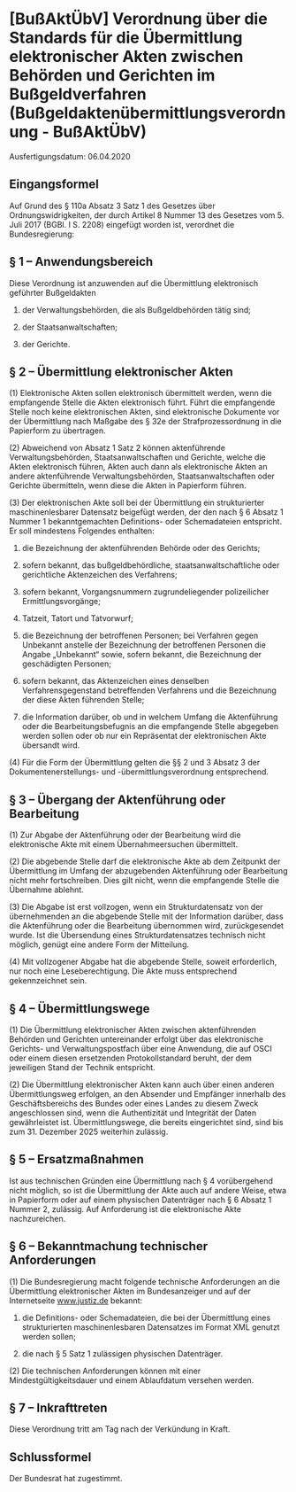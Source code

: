 # [BußAktÜbV] Verordnung über die Standards für die Übermittlung elektronischer Akten zwischen Behörden und Gerichten im Bußgeldverfahren  (Bußgeldaktenübermittlungsverordnung - BußAktÜbV)

Ausfertigungsdatum: 06.04.2020

 

## Eingangsformel

Auf Grund des § 110a Absatz 3 Satz 1 des Gesetzes über Ordnungswidrigkeiten, der durch Artikel 8 Nummer 13 des Gesetzes vom 5. Juli 2017 (BGBl. I S. 2208) eingefügt worden ist, verordnet die Bundesregierung:


## § 1 – Anwendungsbereich

Diese Verordnung ist anzuwenden auf die Übermittlung elektronisch geführter Bußgeldakten

1. der Verwaltungsbehörden, die als Bußgeldbehörden tätig sind;

2. der Staatsanwaltschaften;

3. der Gerichte.


## § 2 – Übermittlung elektronischer Akten

(1) Elektronische Akten sollen elektronisch übermittelt werden, wenn die empfangende Stelle die Akten elektronisch führt. Führt die empfangende Stelle noch keine elektronischen Akten, sind elektronische Dokumente vor der Übermittlung nach Maßgabe des § 32e der Strafprozessordnung in die Papierform zu übertragen.

(2) Abweichend von Absatz 1 Satz 2 können aktenführende Verwaltungsbehörden, Staatsanwaltschaften und Gerichte, welche die Akten elektronisch führen, Akten auch dann als elektronische Akten an andere aktenführende Verwaltungsbehörden, Staatsanwaltschaften oder Gerichte übermitteln, wenn diese die Akten in Papierform führen.

(3) Der elektronischen Akte soll bei der Übermittlung ein strukturierter maschinenlesbarer Datensatz beigefügt werden, der den nach § 6 Absatz 1 Nummer 1 bekanntgemachten Definitions- oder Schemadateien entspricht. Er soll mindestens Folgendes enthalten:

1. die Bezeichnung der aktenführenden Behörde oder des Gerichts;

2. sofern bekannt, das bußgeldbehördliche, staatsanwaltschaftliche oder gerichtliche Aktenzeichen des Verfahrens;

3. sofern bekannt, Vorgangsnummern zugrundeliegender polizeilicher Ermittlungsvorgänge;

4. Tatzeit, Tatort und Tatvorwurf;

5. die Bezeichnung der betroffenen Personen; bei Verfahren gegen Unbekannt anstelle der Bezeichnung der betroffenen Personen die Angabe „Unbekannt“ sowie, sofern bekannt, die Bezeichnung der geschädigten Personen;

6. sofern bekannt, das Aktenzeichen eines denselben Verfahrensgegenstand betreffenden Verfahrens und die Bezeichnung der diese Akten führenden Stelle;

7. die Information darüber, ob und in welchem Umfang die Aktenführung oder die Bearbeitungsbefugnis an die empfangende Stelle abgegeben werden sollen oder ob nur ein Repräsentat der elektronischen Akte übersandt wird.

(4) Für die Form der Übermittlung gelten die §§ 2 und 3 Absatz 3 der Dokumentenerstellungs- und -übermittlungsverordnung entsprechend.


## § 3 – Übergang der Aktenführung oder Bearbeitung

(1) Zur Abgabe der Aktenführung oder der Bearbeitung wird die elektronische Akte mit einem Übernahmeersuchen übermittelt.

(2) Die abgebende Stelle darf die elektronische Akte ab dem Zeitpunkt der Übermittlung im Umfang der abzugebenden Aktenführung oder Bearbeitung nicht mehr fortschreiben. Dies gilt nicht, wenn die empfangende Stelle die Übernahme ablehnt.

(3) Die Abgabe ist erst vollzogen, wenn ein Strukturdatensatz von der übernehmenden an die abgebende Stelle mit der Information darüber, dass die Aktenführung oder die Bearbeitung übernommen wird, zurückgesendet wurde. Ist die Übersendung eines Strukturdatensatzes technisch nicht möglich, genügt eine andere Form der Mitteilung.

(4) Mit vollzogener Abgabe hat die abgebende Stelle, soweit erforderlich, nur noch eine Leseberechtigung. Die Akte muss entsprechend gekennzeichnet sein.


## § 4 – Übermittlungswege

(1) Die Übermittlung elektronischer Akten zwischen aktenführenden Behörden und Gerichten untereinander erfolgt über das elektronische Gerichts- und Verwaltungspostfach über eine Anwendung, die auf OSCI oder einem diesen ersetzenden Protokollstandard beruht, der dem jeweiligen Stand der Technik entspricht.

(2) Die Übermittlung elektronischer Akten kann auch über einen anderen Übermittlungsweg erfolgen, an den Absender und Empfänger innerhalb des Geschäftsbereichs des Bundes oder eines Landes zu diesem Zweck angeschlossen sind, wenn die Authentizität und Integrität der Daten gewährleistet ist. Übermittlungswege, die bereits eingerichtet sind, sind bis zum 31. Dezember 2025 weiterhin zulässig.


## § 5 – Ersatzmaßnahmen

Ist aus technischen Gründen eine Übermittlung nach § 4 vorübergehend nicht möglich, so ist die Übermittlung der Akte auch auf andere Weise, etwa in Papierform oder auf einem physischen Datenträger nach § 6 Absatz 1 Nummer 2, zulässig. Auf Anforderung ist die elektronische Akte nachzureichen.


## § 6 – Bekanntmachung technischer Anforderungen

(1) Die Bundesregierung macht folgende technische Anforderungen an die Übermittlung elektronischer Akten im Bundesanzeiger und auf der Internetseite www.justiz.de bekannt:

1. die Definitions- oder Schemadateien, die bei der Übermittlung eines strukturierten maschinenlesbaren Datensatzes im Format XML genutzt werden sollen;

2. die nach § 5 Satz 1 zulässigen physischen Datenträger.

(2) Die technischen Anforderungen können mit einer Mindestgültigkeitsdauer und einem Ablaufdatum versehen werden.


## § 7 – Inkrafttreten

Diese Verordnung tritt am Tag nach der Verkündung in Kraft.


## Schlussformel

Der Bundesrat hat zugestimmt.
